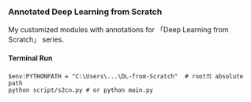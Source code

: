 ### Annotated Deep Learning from Scratch
My customized modules with annotations for 「Deep Learning from Scratch」 series.

#### Terminal Run
```terminal
$env:PYTHONPATH = "C:\Users\...\DL-from-Scratch"  # root의 absolute path
python script/s2cn.py # or python main.py 
```